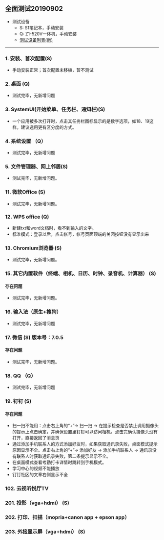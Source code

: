 ## 全面测试20190902
- 测试设备
   - S: S1笔记本，手动安装
   - Q: Z1-520V一体机，手动安装
   - [测试设备列表(新)](https://github.com/openthos/app-testing-results/blob/master/list/%E6%B5%8B%E8%AF%95%E8%AE%BE%E5%A4%87%E5%88%97%E8%A1%A8%E6%96%B0.md)

***

### 1. 安装、首次配置(S)

- 手动安装正常；首次配置未移植，暂不测试

### 2. 桌面 (Q)
- 测试完毕，无新增问题

### 3. SystemUI(开始菜单、任务栏、通知栏)(S)

- 一个应用被多次打开时，点击其任务栏图标显示的是数字选项，如18、19这样。建议选用更有区分度的方式。

### 4. 系统设置 （Q）
- 测试完毕，无新增问题

### 5. 文件管理器、网上邻居(S)

- 测试完毕，无新增问题。

### 11. 微软Office (S)
- 测试完毕，无新增问题。

### 12. WPS office (Q)
- 新建txt和word文档时，看不到输入的文字。
- 标准模式：登录以后，点击帐号，帐号页面顶端的关闭按钮没有显示出来

### 13. Chromium浏览器 (S)
- 测试完毕，无新增问题。

### 15. 其它内置软件（终端、相机、日历、时钟、录音机、计算器） (S)
#### 存在问题
- 测试完毕，无新增问题。

### 16. 输入法（原生+搜狗）
- 测试完毕，无新增问题

### 17. 微信 (S) 版本号：7.0.5
#### 存在问题
- 测试完毕，无新增问题。

### 18. QQ （Q）
- 测试完毕，无新增问题

### 19. 钉钉 (S)
#### 存在问题
- 扫一扫不能用：点击右上角的“+”→ 扫一扫 → 在提示检查是否禁止调用摄像头的提示上点击确定，并确保设置里钉钉可以访问相机。点击完确认摄像头没有打开，直接返回了消息页
- 通过添加手机联系人的方式添加好友时，如果获取通讯录失败，桌面模式提示原因显示不全。点击右上角的“+”→ 添加好友 → 添加手机联系人 → 通讯录没有联系人时获取通讯录失败，第二条提示显示不全。
- 在桌面模式查看考勤打卡详情时跳转到手机模式。
- 学习中心的视频不能播放
- 钉钉社区的文章右侧显示不全

### 102. 云视听悦厅TV


### 201. 投影（vga+hdmi） (S)


### 202. 打印、扫描（mopria+canon app + epson app）


### 203. 外接显示屏（vga+hdmi） (S)


